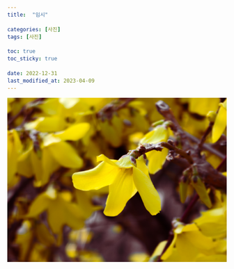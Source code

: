 ```yaml
---
title:  "임시"

categories: [사진]
tags: [사진]

toc: true
toc_sticky: true
 
date: 2022-12-31
last_modified_at: 2023-04-09
---
```


![20230321_175929](/assets/img/photo/20230321_175929.jpg)